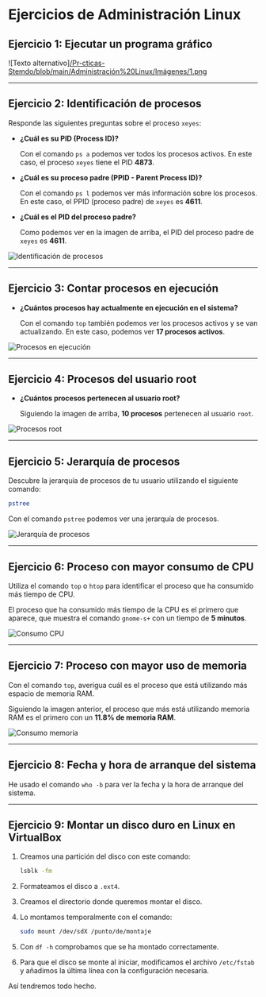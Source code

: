 # Ejercicios de Administración Linux

## Ejercicio 1: Ejecutar un programa gráfico

![Texto alternativo][/Pr-cticas-Stemdo/blob/main/Administración%20Linux/Imágenes/1.png](https://github.com/Vicky081101/Pr-cticas-Stemdo/blob/main/Administraci%C3%B3n%20Linux/Im%C3%A1genes/1.png)

---

## Ejercicio 2: Identificación de procesos

Responde las siguientes preguntas sobre el proceso `xeyes`:

- **¿Cuál es su PID (Process ID)?**
  
  Con el comando `ps a` podemos ver todos los procesos activos. En este caso, el proceso `xeyes` tiene el PID **4873**.

- **¿Cuál es su proceso padre (PPID - Parent Process ID)?**
  
  Con el comando `ps l` podemos ver más información sobre los procesos. En este caso, el PPID (proceso padre) de `xeyes` es **4611**.

- **¿Cuál es el PID del proceso padre?**
  
  Como podemos ver en la imagen de arriba, el PID del proceso padre de `xeyes` es **4611**.

![Identificación de procesos](sandbox:/mnt/data/extracted_images/image_2.png)

---

## Ejercicio 3: Contar procesos en ejecución

- **¿Cuántos procesos hay actualmente en ejecución en el sistema?**
  
  Con el comando `top` también podemos ver los procesos activos y se van actualizando. En este caso, podemos ver **17 procesos activos**.

![Procesos en ejecución](sandbox:/mnt/data/extracted_images/image_3.png)

---

## Ejercicio 4: Procesos del usuario root

- **¿Cuántos procesos pertenecen al usuario root?**
  
  Siguiendo la imagen de arriba, **10 procesos** pertenecen al usuario `root`.

![Procesos root](sandbox:/mnt/data/extracted_images/image_4.png)

---

## Ejercicio 5: Jerarquía de procesos

Descubre la jerarquía de procesos de tu usuario utilizando el siguiente comando:

```bash
pstree
```

Con el comando `pstree` podemos ver una jerarquía de procesos.

![Jerarquía de procesos](sandbox:/mnt/data/extracted_images/image_5.png)

---

## Ejercicio 6: Proceso con mayor consumo de CPU

Utiliza el comando `top` o `htop` para identificar el proceso que ha consumido más tiempo de CPU.

El proceso que ha consumido más tiempo de la CPU es el primero que aparece, que muestra el comando `gnome-s+` con un tiempo de **5 minutos**.

![Consumo CPU](sandbox:/mnt/data/extracted_images/image_6.png)

---

## Ejercicio 7: Proceso con mayor uso de memoria

Con el comando `top`, averigua cuál es el proceso que está utilizando más espacio de memoria RAM.

Siguiendo la imagen anterior, el proceso que más está utilizando memoria RAM es el primero con un **11.8% de memoria RAM**.

![Consumo memoria](sandbox:/mnt/data/extracted_images/image_7.png)

---

## Ejercicio 8: Fecha y hora de arranque del sistema

He usado el comando `who -b` para ver la fecha y la hora de arranque del sistema.

---

## Ejercicio 9: Montar un disco duro en Linux en VirtualBox

1. Creamos una partición del disco con este comando:

   ```bash
   lsblk -fm
   ```

2. Formateamos el disco a `.ext4`.
3. Creamos el directorio donde queremos montar el disco.
4. Lo montamos temporalmente con el comando:

   ```bash
   sudo mount /dev/sdX /punto/de/montaje
   ```

5. Con `df -h` comprobamos que se ha montado correctamente.
6. Para que el disco se monte al iniciar, modificamos el archivo `/etc/fstab` y añadimos la última línea con la configuración necesaria.

Así tendremos todo hecho.
